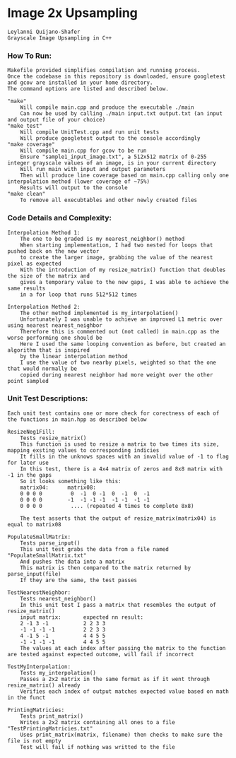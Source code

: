 # Image 2x Upsampling
    Leylanni Quijano-Shafer
    Grayscale Image Upsampling in C++

### How To Run:
    Makefile provided simplifies compilation and running process.
    Once the codebase in this repository is downloaded, ensure googletest and gcov are installed in your home directory.
    The command options are listed and described below.

    "make"
        Will compile main.cpp and produce the executable ./main
        Can now be used by calling ./main input.txt output.txt (an input and output file of your choice)
    "make test"
        Will compile UnitTest.cpp and run unit tests
        Will produce googletest output to the console accordingly
    "make coverage"
        Will compile main.cpp for gcov to be run
        Ensure "sample1_input_image.txt", a 512x512 matrix of 0-255 integer grayscale values of an image, is in your current directory
        Will run main with input and output parameters
        Then will produce line coverage based on main.cpp calling only one interpolation method (lower coverage of ~75%)
        Results will output to the console
    "make clean"
        To remove all execubtables and other newly created files

### Code Details and Complexity:
    Interpolation Method 1:
        The one to be graded is my nearest_neighbor() method
        When starting implementation, I had two nested for loops that pushed back on the new vector
        to create the larger image, grabbing the value of the nearest pixel as expected
        With the introduction of my resize_matrix() function that doubles the size of the matrix and 
        gives a temporary value to the new gaps, I was able to achieve the same results
        in a for loop that runs 512*512 times

    Interpolation Method 2:
        The other method implemented is my_interpolation()
        Unfortunately I was unable to achieve an improved L1 metric over using nearest nearest_neighbor
        Therefore this is commented out (not called) in main.cpp as the worse performing one should be
        Here I used the same looping convention as before, but created an algorithm that is inspired
        by the linear interpolation method
        I use the value of two nearby pixels, weighted so that the one that would normally be
        copied during nearest neighbor had more weight over the other point sampled

### Unit Test Descriptions:
    Each unit test contains one or more check for corectness of each of the functions in main.hpp as described below

    ResizeNeg1Fill:
        Tests resize_matrix()
        This function is used to resize a matrix to two times its size, mapping exsting values to corresponding indicies
        It fills in the unknows spaces with an invalid value of -1 to flag for later use
        In this test, there is a 4x4 matrix of zeros and 8x8 matrix with -1 in the gaps
        So it looks something like this:
        matrix04:      matrix08: 
        0 0 0 0         0  -1  0 -1  0  -1  0  -1
        0 0 0 0        -1  -1 -1 -1  -1 -1  -1 -1
        0 0 0 0         .... (repeated 4 times to complete 8x8)

        The test asserts that the output of resize_matrix(matrix04) is equal to matrix08

    PopulateSmallMatrix:
        Tests parse_input()
        This unit test grabs the data from a file named "PopulateSmallMatrix.txt"
        And pushes the data into a matrix
        This matrix is then compared to the matrix returned by parse_input(file)
        If they are the same, the test passes

    TestNearestNeighbor:
        Tests nearest_neighbor()
        In this unit test I pass a matrix that resembles the output of resize_matrix()
        input matrix:       expected nn result:
        2 -1 3 -1           2 2 3 3
        -1 -1 -1 -1         2 2 3 3
        4 -1 5 -1           4 4 5 5
        -1 -1 -1 -1         4 4 5 5
        The values at each index after passing the matrix to the function are tested against expected outcome, will fail if incorrect

    TestMyInterpolation:
        Tests my_interpolation()
        Passes a 2x2 matrix in the same format as if it went through resize_matrix() already
        Verifies each index of output matches expected value based on math in the funct

    PrintingMatricies:
        Tests print_matrix()
        Writes a 2x2 matrix containing all ones to a file "TestPrintingMatricies.txt"
        Uses print_matrix(matrix, filename) then checks to make sure the file is not empty
        Test will fail if nothing was writted to the file
